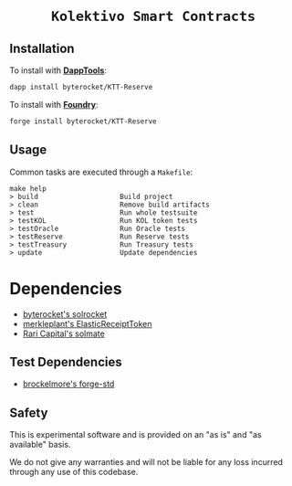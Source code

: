 <h1 align=center><code>
Kolektivo Smart Contracts
</code></h1>

## Installation

To install with [**DappTools**](https://github.com/dapphub/dapptools):

```sh
dapp install byterocket/KTT-Reserve
```

To install with [**Foundry**](https://github.com/gakonst/foundry):

```sh
forge install byterocket/KTT-Reserve
```

## Usage

Common tasks are executed through a `Makefile`:

```
make help
> build                    Build project
> clean                    Remove build artifacts
> test                     Run whole testsuite
> testKOL                  Run KOL token tests
> testOracle               Run Oracle tests
> testReserve              Run Reserve tests
> testTreasury             Run Treasury tests
> update                   Update dependencies
```

# Dependencies

- [byterocket's solrocket](https://github.com/byterocket/solrocket)
- [merkleplant's ElasticReceiptToken](https://github.com/pmerkleplant/elastic-receipt-token)
- [Rari Capital's solmate](https://github.com/rari-capital/solmate)

## Test Dependencies

- [brockelmore's forge-std](https://github.com/brockelmore/forge-std)

## Safety

This is experimental software and is provided on an "as is" and
"as available" basis.

We do not give any warranties and will not be liable for any loss incurred
through any use of this codebase.
